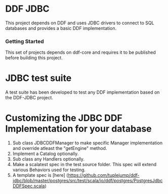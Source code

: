 DDF JDBC
========
This project depends on DDF and uses JDBC drivers to connect to SQL databases and provides a basic DDF implementation.
### Getting Started

This set of projects depends on ddf-core and requires it to be published before building this project. 

JDBC test suite
===============
A test suite has been developed to test any DDF implementation based on the DDF-JDBC project. 

Customizing the JDBC DDF Implementation for your database
=========================================================
1. Sub class JDBCDDFManager to make specific Manager implementation and override atleast the "getEngine" method.
2. Implement a Catalog optionally.
3. Sub class any Handlers optionally.
4. Make a scalatest spec in the test source folder. This spec will extend various Behaviors used for testing.
5. A template spec is [here] (https://github.com/tuplejump/ddf-jdbc/blob/master/postgres/src/test/scala/io/ddf/postgres/PostgresJdbcDDFSpec.scala)


